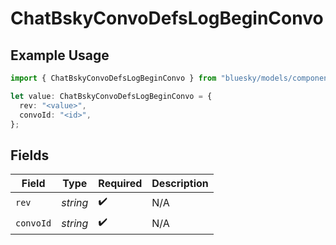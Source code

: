 # ChatBskyConvoDefsLogBeginConvo

## Example Usage

```typescript
import { ChatBskyConvoDefsLogBeginConvo } from "bluesky/models/components";

let value: ChatBskyConvoDefsLogBeginConvo = {
  rev: "<value>",
  convoId: "<id>",
};
```

## Fields

| Field              | Type               | Required           | Description        |
| ------------------ | ------------------ | ------------------ | ------------------ |
| `rev`              | *string*           | :heavy_check_mark: | N/A                |
| `convoId`          | *string*           | :heavy_check_mark: | N/A                |